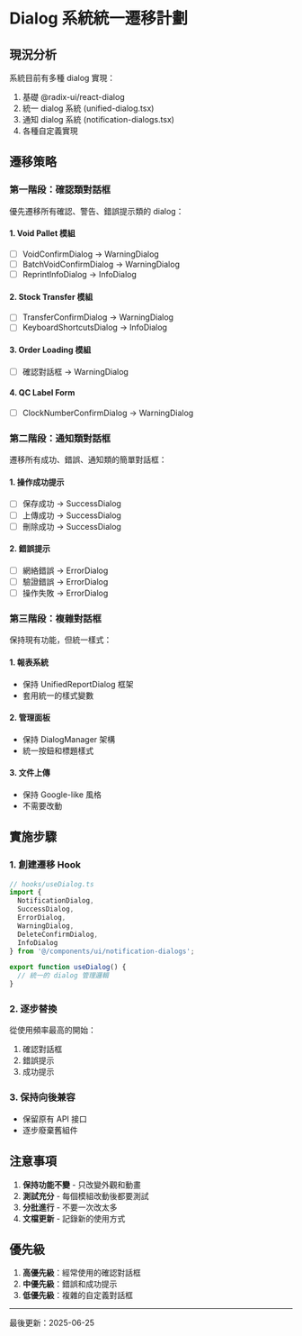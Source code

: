 # Dialog 系統統一遷移計劃

## 現況分析

系統目前有多種 dialog 實現：
1. 基礎 @radix-ui/react-dialog
2. 統一 dialog 系統 (unified-dialog.tsx)
3. 通知 dialog 系統 (notification-dialogs.tsx)
4. 各種自定義實現

## 遷移策略

### 第一階段：確認類對話框
優先遷移所有確認、警告、錯誤提示類的 dialog：

#### 1. Void Pallet 模組
- [ ] VoidConfirmDialog → WarningDialog
- [ ] BatchVoidConfirmDialog → WarningDialog
- [ ] ReprintInfoDialog → InfoDialog

#### 2. Stock Transfer 模組
- [ ] TransferConfirmDialog → WarningDialog
- [ ] KeyboardShortcutsDialog → InfoDialog

#### 3. Order Loading 模組
- [ ] 確認對話框 → WarningDialog

#### 4. QC Label Form
- [ ] ClockNumberConfirmDialog → WarningDialog

### 第二階段：通知類對話框
遷移所有成功、錯誤、通知類的簡單對話框：

#### 1. 操作成功提示
- [ ] 保存成功 → SuccessDialog
- [ ] 上傳成功 → SuccessDialog
- [ ] 刪除成功 → SuccessDialog

#### 2. 錯誤提示
- [ ] 網絡錯誤 → ErrorDialog
- [ ] 驗證錯誤 → ErrorDialog
- [ ] 操作失敗 → ErrorDialog

### 第三階段：複雜對話框
保持現有功能，但統一樣式：

#### 1. 報表系統
- 保持 UnifiedReportDialog 框架
- 套用統一的樣式變數

#### 2. 管理面板
- 保持 DialogManager 架構
- 統一按鈕和標題樣式

#### 3. 文件上傳
- 保持 Google-like 風格
- 不需要改動

## 實施步驟

### 1. 創建遷移 Hook
```typescript
// hooks/useDialog.ts
import { 
  NotificationDialog,
  SuccessDialog,
  ErrorDialog,
  WarningDialog,
  DeleteConfirmDialog,
  InfoDialog 
} from '@/components/ui/notification-dialogs';

export function useDialog() {
  // 統一的 dialog 管理邏輯
}
```

### 2. 逐步替換
從使用頻率最高的開始：
1. 確認對話框
2. 錯誤提示
3. 成功提示

### 3. 保持向後兼容
- 保留原有 API 接口
- 逐步廢棄舊組件

## 注意事項

1. **保持功能不變** - 只改變外觀和動畫
2. **測試充分** - 每個模組改動後都要測試
3. **分批進行** - 不要一次改太多
4. **文檔更新** - 記錄新的使用方式

## 優先級

1. **高優先級**：經常使用的確認對話框
2. **中優先級**：錯誤和成功提示
3. **低優先級**：複雜的自定義對話框

---

最後更新：2025-06-25